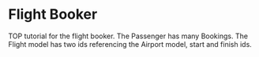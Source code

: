 # Flight Booker

TOP tutorial for the flight booker. The Passenger has many Bookings. The Flight model has two ids referencing the Airport model, start and finish ids.